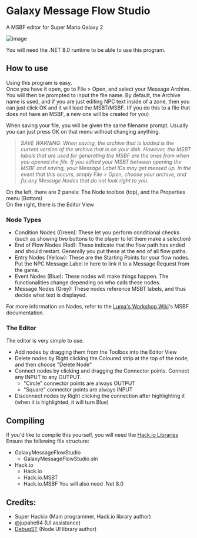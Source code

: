 # Galaxy Message Flow Studio
A MSBF editor for Super Mario Galaxy 2

![image](https://github.com/SuperHackio/GalaxyMessageFlowStudio/assets/44330283/0c874f5b-b8a4-42dc-987c-eedb3cdb78e9)

You will need the .NET 8.0 runtime to be able to use this program.

## How to use
Using this program is easy.<br/>Once you have it open, go to File > Open, and select your Message Archive. You will then be prompted to input the file name. By default, the Archive name is used, and if you are just editing NPC text inside of a zone, then you can just click OK and it will load the MSBT/MSBF. (If you do this to a file that does not have an MSBF, a new one will be created for you)

When saving your file, you will be given the same filename prompt. Usually you can just press OK on that menu without changing anything.

> *SAVE WARNING: When saving, the archive that is loaded is the current version of the archive that is on your disk. However, the MSBT labels that are used for generating the MSBF are the ones from when you opened the file. If you edited your MSBT between opening the MSBF and saving, your Message Label IDs may get messed up. In the event that this occurs, simply File > Open, choose your archive, and fix any Message Nodes that do not look right to you.*

On the left, there are 2 panels: The Node toolbox (top), and the Properties menu (Bottom)<br/>
On the right, there is the Editor View

### Node Types
- Condition Nodes (Green): These let you perform conditional checks (such as showing two buttons to the player to let them make a selection)
- End of Flow Nodes (Red): These indicate that the flow path has ended and should restart. Generally you put these at the end of all flow paths.
- Entry Nodes (Yellow): These are the Starting Points for your flow nodes. Put the NPC Message Label in here to link it to a Message Request from the game.
- Event Nodes (Blue): These nodes will make things happen. The functionalities change depending on who calls these nodes.
- Message Nodes (Grey): These nodes reference MSBT labels, and thus decide what text is displayed.

For more information on Nodes, refer to the [Luma's Workshop Wiki](https://www.lumasworkshop.com/wiki/MSBF_(File_Format))'s MSBF documentation.

### The Editor
The editor is very simple to use.

- Add nodes by dragging them from the Toolbox into the Editor View
- Delete nodes by Right clicking the Coloured strip at the top of the node, and then choose "Delete Node"
- Connect nodes by clicking and dragging the Connector points. Connect any INPUT to any OUTPUT.
  - "Circle" connector points are always OUTPUT
  - "Square" connector points are always INPUT
- Disconnect nodes by Right clicking the connection after highlighting it (when it is highlighted, it will turn Blue)

## Compiling
If you'd like to compile this yourself, you will need the [Hack.io Libraries](https://github.com/SuperHackio/Hack.io)<br/>
Ensure the following file structure:
- GalaxyMessageFlowStudio
  - GalaxyMessageFlowStudio.sln
- Hack.io
  - Hack.io
  - Hack.io.MSBT
  - Hack.io.MSBF
You will also need .Net 8.0

## Credits:
- Super Hackio (Main programmer, Hack.io library author)
- @jupahe64 (UI assistance)
- [DebugST](https://github.com/DebugST/) (Node UI library author)
